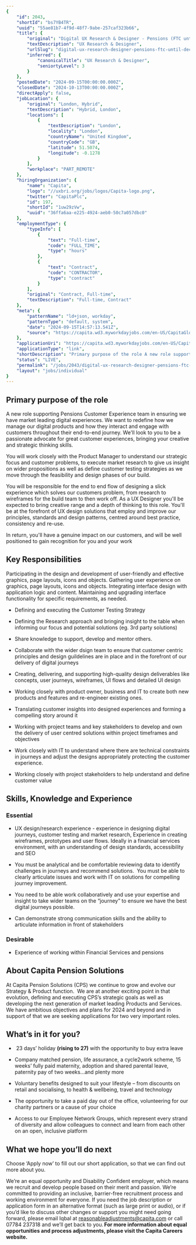 ```yaml
---
{
	"id": 2043,
	"shortId": "bs7YB4TR",
	"uuid": "55ae81b7-4f9d-48f7-9abe-257caf323b66",
	"title": {
		"original": "Digital UX Research & Designer - Pensions (FTC until December 2025)",
		"textDescription": "UX Research & Designer",
		"urlSlug": "digital-ux-research-designer-pensions-ftc-until-december-2025",
		"inferred": {
			"canonicalTitle": "UX Research & Designer",
			"seniortyLevel": 3
		}
	},
	"postedDate": "2024-09-15T00:00:00.000Z",
	"closedDate": "2024-10-13T00:00:00.000Z",
	"directApply": false,
	"jobLocation": {
		"original": "London, Hybrid",
		"textDescription": "Hybrid, London",
		"locations": [
			{
				"textDescription": "London",
				"locality": "London",
				"countryName": "United Kingdom",
				"countryCode": "GB",
				"latitude": 51.5074,
				"longitude": -0.1278
			}
		],
		"workplace": "PART_REMOTE"
	},
	"hiringOrganization": {
		"name": "Capita",
		"logo": "//uxbri.org/jobs/logos/Capita-logo.png",
		"twitter": "CapitaPlc",
		"id": 197,
		"shortId": "1uw29zVw",
		"uuid": "36ffa6aa-e225-4924-aeb0-50c7a057dbc0"
	},
	"employmentType": {
		"typeInfo": [
			{
				"text": "Full-time",
				"code": "FULL_TIME",
				"type": "hours"
			},
			{
				"text": "Contract",
				"code": "CONTRACTOR",
				"type": "contract"
			}
		],
		"original": "Contract, Full-time",
		"textDescription": "Full-time, Contract"
	},
	"meta": {
		"patternName": "ld+json, workday",
		"patternType": "default, system",
		"date": "2024-09-15T14:57:13.541Z",
		"source": "https://capita.wd3.myworkdayjobs.com/en-US/CapitaGlobal/job/London/Digital-UX-Research---Designer---Pensions_10102565-1?source=Recruiting_Source_Indeed"
	},
	"applicationUri": "https://capita.wd3.myworkdayjobs.com/en-US/CapitaGlobal/job/London/Digital-UX-Research---Designer---Pensions_10102565-1/apply?source=Recruiting_Source_Indeed",
	"applicationType": "link",
	"shortDescription": "Primary purpose of the role A new role supporting Pensions Customer Experience team in ensuring we have market leading digital experiences. We want to redefine how we manage our digital products and",
	"status": "LIVE",
	"permalink": "/jobs/2043/digital-ux-research-designer-pensions-ftc-until-december-2025",
	"layout": "jobs/individual"
}
---
```

<h2>Primary purpose of the role</h2><p>A new role supporting Pensions Customer Experience team in ensuring we have market leading digital experiences. We want to redefine how we manage our digital products and how they interact and engage with customers throughout their end-to-end journey. We'll look to you to be a passionate advocate for great customer experiences, bringing your creative and strategic thinking skills.</p><p>You will work closely with the Product Manager to understand our strategic focus and customer problems, to execute market research to give us insight on wider propositions as well as define customer testing strategies as we move through the feasibility and design phases of our build.</p><p>You will be responsible for the end to end flow of designing a slick experience which solves our customers problem, from research to wireframes for the build team to then work off. As a UX Designer you'll be expected to bring creative range and a depth of thinking to this role. You'll be at the forefront of UX design solutions that employ and improve our principles, standards and design patterns, centred around best practice, consistency and re-use.</p><p>In return, you'll have a genuine impact on our customers, and will be well positioned to gain recognition for you and your work</p><h2>Key Responsibilities</h2><p>Participating in the design and development of user-friendly and effective graphics, page layouts, icons and objects. Gathering user experience on graphics, page layouts, icons and objects. Integrating interface design with application logic and content. Maintaining and upgrading interface functionality for specific requirements, as needed.</p><ul><li><p>Defining and executing the Customer Testing Strategy</p></li><li><p>Defining the Research approach and bringing insight to the table when informing our focus and potential solutions (eg. 3rd party solutions)</p></li><li><p>Share knowledge to support, develop and mentor others.</p></li><li><p>Collaborate with the wider dsign team to ensure that customer centric principles and design guildelines are in place and in the forefront of our delivery of digital journeys</p></li><li><p>Creating, delivering, and supporting high-quality design deliverables like concepts, user journeys, wireframes, UI flows and detailed UI design</p></li><li><p>Working closely with product owner, business and IT to create both new products and features and re-engineer existing ones.</p></li><li><p>Translating customer insights into designed experiences and forming a compelling story around it</p></li><li><p>Working with project teams and key stakeholders to develop and own the delivery of user centred solutions within project timeframes and objectives</p></li><li><p>Work closely with IT to understand where there are technical constraints in journeys and adjust the designs appropriately protecting the customer experience.</p></li><li><p>Working closely with project stakeholders to help understand and define customer value</p></li></ul><h2>Skills, Knowledge and Experience&nbsp;&nbsp;</h2><h3>Essential</h3><ul><li><p>UX design/research experience - experience in designing digital journeys, customer testing and market research, Experience in creating wireframes, prototypes and user flows. Ideally in a financial services environment, with an understanding of design standards, accessibility and SEO</p></li><li><p>You must be analytical and be comfortable reviewing data to identify challenges in journeys and recommend solutions.&nbsp; You must be able to clearly articulate issues and work with IT on solutions for compelling journey improvement.</p></li><li><p>You need to be able work collaboratively and use your expertise and insight to take wider teams on the “journey” to ensure we have the best digital journeys possible.</p></li><li><p>Can demonstrate strong communication skills and the ability to articulate information in front of stakeholders</p></li></ul><h3>Desirable</h3><ul><li><p>Experience of working within Financial Services and pensions</p></li></ul><h2>About Capita Pension Solutions</h2><p>At Capita Pension Solutions (CPS)&nbsp;we continue to grow and evolve our Strategy &amp; Product function.&nbsp; We are at another exciting point in that evolution, defining and executing CPS’s strategic goals as well as developing the next generation of market leading Products and Services.&nbsp; We have ambitious objectives and plans for 2024 and beyond and in support of that we are seeking applications for two very important roles.</p><h2>What’s in it for you?</h2><ul><li><p>&nbsp;23 days’ holiday <strong>(rising to 27)</strong> with the opportunity to buy extra leave</p></li><li><p>Company matched pension, life assurance, a cycle2work scheme, 15 weeks’ fully paid maternity, adoption and shared parental leave, paternity pay of two weeks…and plenty more</p></li><li><p>Voluntary benefits designed to suit your lifestyle – from discounts on retail and socialising, to health &amp; wellbeing, travel and technology</p></li><li><p>The opportunity to take a paid day out of the office, volunteering for our charity partners or a cause of your choice</p></li><li><p>Access to our Employee Network Groups, which represent every strand of diversity and allow colleagues to connect and learn from each other on an open, inclusive platform</p></li></ul><h2>What we hope you’ll do next</h2><p>Choose ‘Apply now’ to fill out our short application, so that we can find out more about you.</p><p>We’re an equal opportunity and Disability Confident employer, which means we recruit and develop people based on their merit and passion. We’re committed to providing an inclusive, barrier-free recruitment process and working environment for everyone. If you need the job description or application form in an alternative format (such as large print or audio), or if you’d like to discuss other changes or support you might need going forward, please email Iqbal at <a target="_blank" rel="noopener noreferrer nofollow" href="mailto:reasonableadjustments@capita.com">reasonableadjustments@capita.com</a> or call 07784 237318 and we’ll get back to you. <strong>For more information about equal opportunities and process adjustments, please visit the Capita Careers website.</strong> &nbsp;</p>
